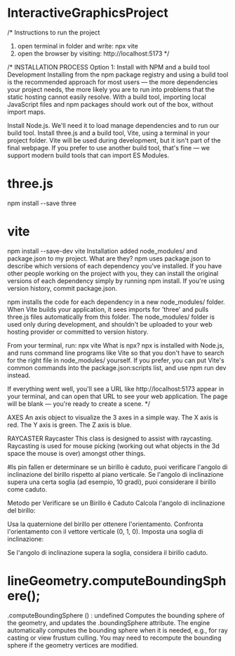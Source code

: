 # InteractiveGraphicsProject

/*
Instructions to run the project
1. open terminal in folder and write: npx vite
2. open the browser by visiting: http://localhost:5173
*/

/* INSTALLATION PROCESS
Option 1: Install with NPM and a build tool
Development
Installing from the npm package registry and using a build tool is the recommended approach for most users — the more dependencies your project needs, the more likely you are to run into problems that the static hosting cannot easily resolve. With a build tool, importing local JavaScript files and npm packages should work out of the box, without import maps.

Install Node.js. We'll need it to load manage dependencies and to run our build tool.
Install three.js and a build tool, Vite, using a terminal in your project folder. Vite will be used during development, but it isn't part of the final webpage. If you prefer to use another build tool, that's fine — we support modern build tools that can import ES Modules.

# three.js
npm install --save three

# vite
npm install --save-dev vite
Installation added node_modules/ and package.json to my project. What are they?
npm uses package.json to describe which versions of each dependency you've installed. If you have other people working on the project with you, they can install the original versions of each dependency simply by running npm install. If you're using version history, commit package.json.

npm installs the code for each dependency in a new node_modules/ folder. When Vite builds your application, it sees imports for 'three' and pulls three.js files automatically from this folder. The node_modules/ folder is used only during development, and shouldn't be uploaded to your web hosting provider or committed to version history.

From your terminal, run:
npx vite
What is npx?
npx is installed with Node.js, and runs command line programs like Vite so that you don't have to search for the right file in node_modules/ yourself. If you prefer, you can put Vite's common commands into the package.json:scripts list, and use npm run dev instead.

If everything went well, you'll see a URL like http://localhost:5173 appear in your terminal, and can open that URL to see your web application.
The page will be blank — you're ready to create a scene.
*/ 

AXES
An axis object to visualize the 3 axes in a simple way.
The X axis is red. The Y axis is green. The Z axis is blue.

RAYCASTER
Raycaster
This class is designed to assist with raycasting. Raycasting is used for mouse picking (working out what objects in the 3d space the mouse is over) amongst other things.


#Is pin fallen
er determinare se un birillo è caduto, puoi verificare l'angolo di inclinazione del birillo rispetto al piano verticale. Se l'angolo di inclinazione supera una certa soglia (ad esempio, 10 gradi), puoi considerare il birillo come caduto.

Metodo per Verificare se un Birillo è Caduto
Calcola l'angolo di inclinazione del birillo:

Usa la quaternione del birillo per ottenere l'orientamento.
Confronta l'orientamento con il vettore verticale (0, 1, 0).
Imposta una soglia di inclinazione:

Se l'angolo di inclinazione supera la soglia, considera il birillo caduto.


# lineGeometry.computeBoundingSphere();
.computeBoundingSphere () : undefined
Computes the bounding sphere of the geometry, and updates the .boundingSphere attribute. The engine automatically computes the bounding sphere when it is needed, e.g., for ray casting or view frustum culling. You may need to recompute the bounding sphere if the geometry vertices are modified.